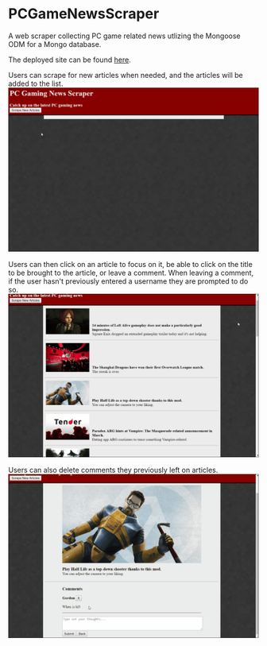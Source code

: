 # PCGameNewsScraper
A web scraper collecting PC game related news utlizing the Mongoose ODM for a Mongo database.

The deployed site can be found [here](https://pcnewsscraper.herokuapp.com/).

Users can scrape for new articles when needed, and the articles will be added to the list.
![Scraping demo](./public/assets/images/demo1.gif)

Users can then click on an article to focus on it, be able to click on the title to be brought to the article, or leave a comment.  When leaving a comment, if the user hasn't previously entered a username they are prompted to do so.
![Commenting demo](./public/assets/images/demo2.gif)

Users can also delete comments they previously left on articles.
![Delete comment](./public/assets/images/demo3.gif)
